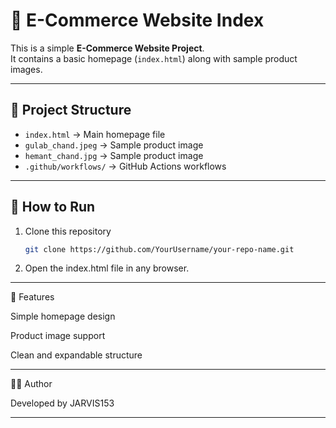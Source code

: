 # 🛒 E-Commerce Website Index

This is a simple **E-Commerce Website Project**.  
It contains a basic homepage (`index.html`) along with sample product images.  

---

## 📂 Project Structure
- `index.html` → Main homepage file  
- `gulab_chand.jpeg` → Sample product image  
- `hemant_chand.jpg` → Sample product image  
- `.github/workflows/` → GitHub Actions workflows  

---

## 🚀 How to Run
1. Clone this repository  
   ```bash
   git clone https://github.com/YourUsername/your-repo-name.git

2. Open the index.html file in any browser.




---

📌 Features

Simple homepage design

Product image support

Clean and expandable structure



---

👨‍💻 Author

Developed by JARVIS153

---
